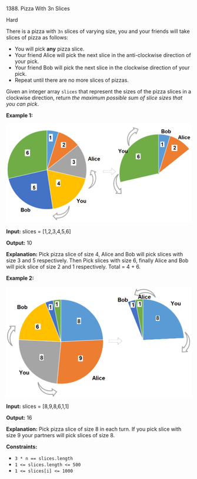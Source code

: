 1388\. Pizza With 3n Slices

Hard

There is a pizza with `3n` slices of varying size, you and your friends will take slices of pizza as follows:

*   You will pick **any** pizza slice.
*   Your friend Alice will pick the next slice in the anti-clockwise direction of your pick.
*   Your friend Bob will pick the next slice in the clockwise direction of your pick.
*   Repeat until there are no more slices of pizzas.

Given an integer array `slices` that represent the sizes of the pizza slices in a clockwise direction, return _the maximum possible sum of slice sizes that you can pick_.

**Example 1:**

![](sample_3_1723.png)

**Input:** slices = [1,2,3,4,5,6]

**Output:** 10

**Explanation:** Pick pizza slice of size 4, Alice and Bob will pick slices with size 3 and 5 respectively. Then Pick slices with size 6, finally Alice and Bob will pick slice of size 2 and 1 respectively. Total = 4 + 6.

**Example 2:**

![](sample_4_1723.png)

**Input:** slices = [8,9,8,6,1,1]

**Output:** 16

**Explanation:** Pick pizza slice of size 8 in each turn. If you pick slice with size 9 your partners will pick slices of size 8.

**Constraints:**

*   `3 * n == slices.length`
*   `1 <= slices.length <= 500`
*   `1 <= slices[i] <= 1000`